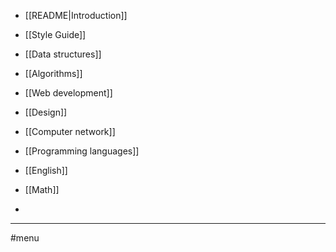 - [[README|Introduction]]
- [[Style Guide]]

- [[Data structures]]
- [[Algorithms]]
- [[Web development]]
- [[Design]]
- [[Computer network]]
- [[Programming languages]]
- [[English]]
- [[Math]]
- 

---
#menu